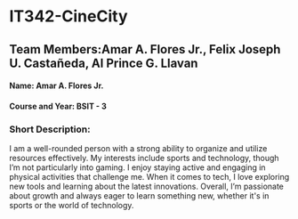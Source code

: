 # IT342-CineCity

## Team Members:Amar A. Flores Jr., Felix Joseph U. Castañeda, Al Prince G. Llavan

#### Name: Amar A. Flores Jr.
#### Course and Year: BSIT - 3

### Short Description: 
I am a well-rounded person with a strong ability to organize and utilize resources effectively. My interests include sports and technology, though I’m not particularly into gaming. I enjoy staying active and engaging in physical activities that challenge me. When it comes to tech, I love exploring new tools and learning about the latest innovations. Overall, I’m passionate about growth and always eager to learn something new, whether it's in sports or the world of technology.
